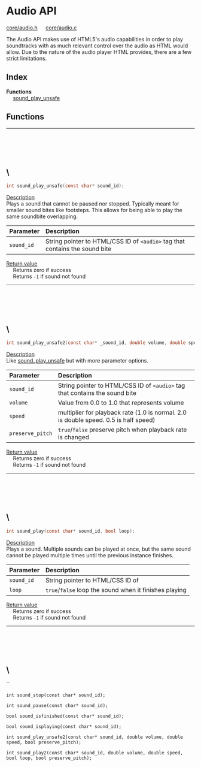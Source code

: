# Audio API

[core/audio.h](/src/core/audio.h) &emsp; [core/audio.c](/src/core/audio.c)

The Audio API makes use of HTML5's audio capabilities in order to play soundtracks with as much relevant control over the audio as HTML would allow. Due to the nature of the audio player HTML provides, there are a few strict limitations.

<!--##### `int sound_play_unsafe(const char* sound_id);`-->

## Index

**Functions** \
&emsp; [sound_play_unsafe](#sound_play_unsafe)

## Functions

---
\
\
\
\
---

<a name="sound_play_unsafe"></a>

```c
int sound_play_unsafe(const char* sound_id);
```

<ins>Description</ins> \
Plays a sound that cannot be paused nor stopped. Typically meant for smaller sound bites like footsteps. This allows for being able to play the same soundbite overlapping.

| Parameter | Description |
|:---|:---|
| `sound_id` | String pointer to HTML/CSS ID of `<audio>` tag that contains the sound bite |

<ins>Return value</ins> \
&emsp; Returns zero if success \
&emsp; Returns `-1` if sound not found

---
\
\
\
\
---

<a name="sound_play_unsafe2"></a>

```c
int sound_play_unsafe2(const char* _sound_id, double volume, double speed, bool preserve_pitch);
```

<ins>Description</ins> \
Like [sound_play_unsafe](#sound_play_unsafe) but with more parameter options.

| Parameter | Description |
|:---|:---|
| `sound_id` | String pointer to HTML/CSS ID of `<audio>` tag that contains the sound bite |
| `volume` | Value from 0.0 to 1.0 that represents volume |
| `speed` | multiplier for playback rate (1.0 is normal. 2.0 is double speed. 0.5 is half speed) |
| `preserve_pitch` | `true`/`false` preserve pitch when playback rate is changed |

<ins>Return value</ins> \
&emsp; Returns zero if success \
&emsp; Returns `-1` if sound not found

---
\
\
\
\
---

<a name="sound_play"></a>

```c
int sound_play(const char* sound_id, bool loop);
```

<ins>Description</ins> \
Plays a sound. Multiple sounds can be played at once, but the same sound cannot be played multiple times until the previous instance finishes.

| Parameter | Description |
|:---|:---|
| `sound_id` | String pointer to HTML/CSS ID of <audio> tag that contains the sound bite |
| `loop` | `true`/`false` loop the sound when it finishes playing |

<ins>Return value</ins> \
&emsp; Returns zero if success \
&emsp; Returns `-1` if sound not found

---
\
\
\
\
---

``

`int sound_stop(const char* sound_id);`

`int sound_pause(const char* sound_id);`

`bool sound_isfinished(const char* sound_id);`

`bool sound_isplaying(const char* sound_id);`

`int sound_play_unsafe2(const char* sound_id, double volume, double speed, bool preserve_pitch);`

`int sound_play2(const char* sound_id, double volume, double speed, bool loop, bool preserve_pitch);`
